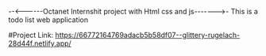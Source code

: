 --<------Octanet Internshit project with Html css and js------->-
This is a todo list web application

#Project Link: https://66772164769adacb5b58df07--glittery-rugelach-28d44f.netlify.app/
